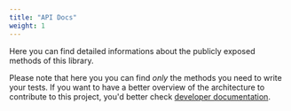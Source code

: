 ```yaml
---
title: "API Docs"
weight: 1
---
```


Here you can find detailed informations about the publicly exposed 
methods of this library.

Please note that here you you can find *only* the methods you need
to write your tests. If you want to have a better overview of the 
architecture to contribute to this project, you'd better check
[developer documentation](https://github.com/shikaan/titef/blob/master/lib/README.md).